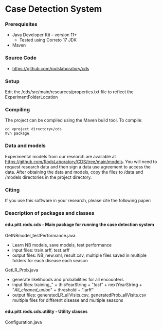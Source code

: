 # Case Detection System 

### Prerequisites
* Java Developer Kit – version 11+
  * Tested using Correto 17 JDK
* Maven

### Source Code
-	https://github.com/rodslaboratory/cds


### Setup
Edit the <project directory>/cds/src/main/resources/properties.txt file to reflect the ExperimentFolderLocation


### Compiling
The project can be compiled using the Maven build tool.  To compile:
```
cd <project directory>/cds 
mvn package
```
### Data and models
Experimental models from our research are available at https://github.com/RodsLaboratory/CDS/tree/main/models.  You will 
need to request research data and then sign a data use agreement to access the data.  After obtaining the data and models, copy the
files to /data and /models directories in the project directory.

### Citing
If you use this software in your research, please cite the following paper:


### Description of packages and classes

#### edu.pitt.rods.cds - Main package for running the case detection system


 

GetNBmodel_testPerformance.java
* Learn NB models, save models, test performance
* input files: train.arff, test.arff
* output files:  NB_new.xml, result.csv, multiple files saved in multiple folders for each disease each season


GetLR_Prob.java
* generate likelihoods and probabilities for all encounters
* input files: training_" + thisYearString + "_test_" + nextYearString + "_All_cleaned_union_" + threshold + ".arff”
* output files: generatedLR_allVisits.csv, generatedProb_allVisits.csv multiple files for different disease and multiple seasons


#### edu.pitt.rods.cds.utility - Utility classes

Configuration.java 


